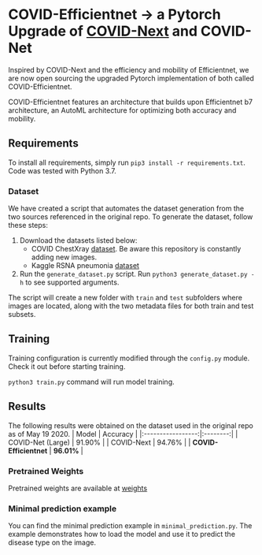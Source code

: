 # COVID-Efficientnet &rarr; a Pytorch Upgrade of [COVID-Next](https://github.com/velebit-ai/COVID-Next-Pytorch) and COVID-Net

Inspired by COVID-Next and the efficiency and mobility of Efficientnet, we are now open sourcing the upgraded Pytorch implementation of both called COVID-Efficientnet.

COVID-Efficientnet features an architecture that builds upon Efficientnet b7 architecture, an AutoML architecture for optimizing both accuracy and mobility.

## Requirements

To install all requirements, simply run `pip3 install -r requirements.txt`.
Code was tested with Python 3.7.

### Dataset

We have created a script that automates the dataset generation from the two sources referenced in the original repo. To generate the dataset, follow these steps:

1. Download the datasets listed below:
    * COVID ChestXray [dataset](https://github.com/ieee8023/covid-chestxray-dataset.git). Be aware this repository is constantly adding new images.
    * Kaggle RSNA pneumonia [dataset](https://www.kaggle.com/c/rsna-pneumonia-detection-challenge/data)
2. Run the `generate_dataset.py` script. Run `python3 generate_dataset.py -h` to see supported arguments.

The script will create a new folder with `train` and `test` subfolders where images are located, along with the two metadata files for both train and test subsets.



## Training

Training configuration is currently modified through the `config.py` module. Check it out before starting training.

`python3 train.py` command will run model training.


## Results

The following results were obtained on the dataset used in the original repo as of May 19 2020.
| Model                  | Accuracy |
|:-----------------:|:--------:|
| COVID-Net (Large) | 91.90%   |
| COVID-Next    | 94.76%   |
| **COVID-Efficientnet**    | **96.01%**   |

### Pretrained Weights

Pretrained weights are available at [weights](https://drive.google.com/open?id=1-uCQr7gcPUj2szKrDK1tSfv1BNj8XBHM)


### Minimal prediction example

You can find the minimal prediction example in `minimal_prediction.py`.
The example demonstrates how to load the model and use it to predict the disease type on the image.

